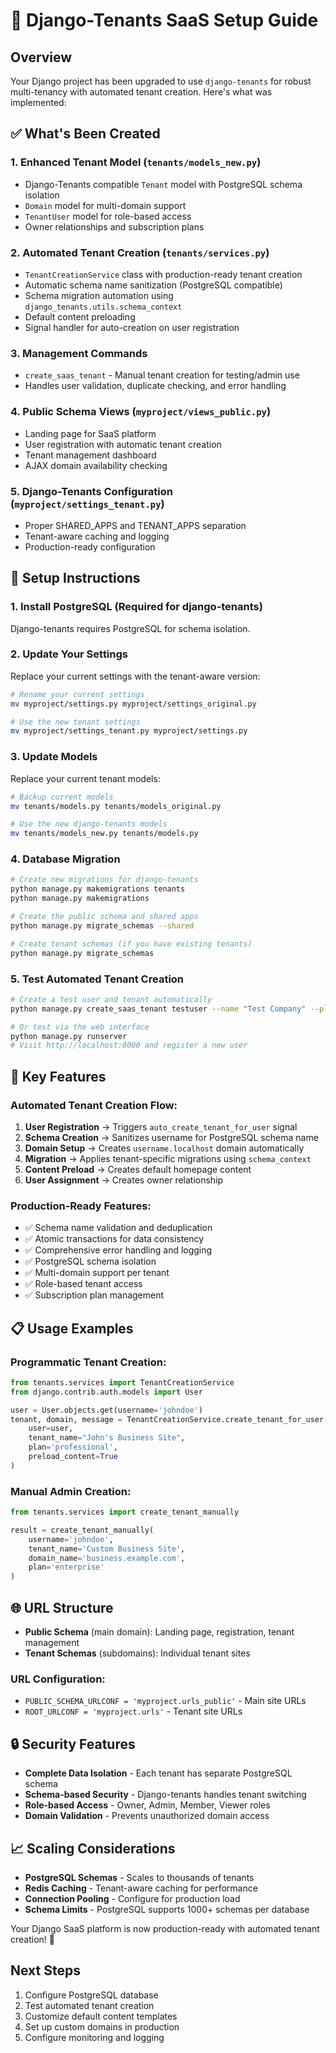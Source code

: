 # 🚀 Django-Tenants SaaS Setup Guide

## Overview

Your Django project has been upgraded to use `django-tenants` for robust multi-tenancy with automated tenant creation. Here's what was implemented:

## ✅ What's Been Created

### 1. **Enhanced Tenant Model (`tenants/models_new.py`)**
- Django-Tenants compatible `Tenant` model with PostgreSQL schema isolation
- `Domain` model for multi-domain support
- `TenantUser` model for role-based access
- Owner relationships and subscription plans

### 2. **Automated Tenant Creation (`tenants/services.py`)**
- `TenantCreationService` class with production-ready tenant creation
- Automatic schema name sanitization (PostgreSQL compatible)
- Schema migration automation using `django_tenants.utils.schema_context`
- Default content preloading
- Signal handler for auto-creation on user registration

### 3. **Management Commands**
- `create_saas_tenant` - Manual tenant creation for testing/admin use
- Handles user validation, duplicate checking, and error handling

### 4. **Public Schema Views (`myproject/views_public.py`)**
- Landing page for SaaS platform
- User registration with automatic tenant creation
- Tenant management dashboard
- AJAX domain availability checking

### 5. **Django-Tenants Configuration (`myproject/settings_tenant.py`)**
- Proper SHARED_APPS and TENANT_APPS separation
- Tenant-aware caching and logging
- Production-ready configuration

## 🔧 Setup Instructions

### 1. **Install PostgreSQL** (Required for django-tenants)
Django-tenants requires PostgreSQL for schema isolation.

### 2. **Update Your Settings**
Replace your current settings with the tenant-aware version:
```bash
# Rename your current settings
mv myproject/settings.py myproject/settings_original.py

# Use the new tenant settings
mv myproject/settings_tenant.py myproject/settings.py
```

### 3. **Update Models**
Replace your current tenant models:
```bash
# Backup current models
mv tenants/models.py tenants/models_original.py

# Use the new django-tenants models
mv tenants/models_new.py tenants/models.py
```

### 4. **Database Migration**
```bash
# Create new migrations for django-tenants
python manage.py makemigrations tenants
python manage.py makemigrations

# Create the public schema and shared apps
python manage.py migrate_schemas --shared

# Create tenant schemas (if you have existing tenants)
python manage.py migrate_schemas
```

### 5. **Test Automated Tenant Creation**
```bash
# Create a test user and tenant automatically
python manage.py create_saas_tenant testuser --name "Test Company" --plan starter

# Or test via the web interface
python manage.py runserver
# Visit http://localhost:8000 and register a new user
```

## 🎯 Key Features

### **Automated Tenant Creation Flow:**

1. **User Registration** → Triggers `auto_create_tenant_for_user` signal
2. **Schema Creation** → Sanitizes username for PostgreSQL schema name
3. **Domain Setup** → Creates `username.localhost` domain automatically
4. **Migration** → Applies tenant-specific migrations using `schema_context`
5. **Content Preload** → Creates default homepage content
6. **User Assignment** → Creates owner relationship

### **Production-Ready Features:**
- ✅ Schema name validation and deduplication
- ✅ Atomic transactions for data consistency
- ✅ Comprehensive error handling and logging
- ✅ PostgreSQL schema isolation
- ✅ Multi-domain support per tenant
- ✅ Role-based tenant access
- ✅ Subscription plan management

## 📋 Usage Examples

### **Programmatic Tenant Creation:**
```python
from tenants.services import TenantCreationService
from django.contrib.auth.models import User

user = User.objects.get(username='johndoe')
tenant, domain, message = TenantCreationService.create_tenant_for_user(
    user=user,
    tenant_name="John's Business Site",
    plan='professional',
    preload_content=True
)
```

### **Manual Admin Creation:**
```python
from tenants.services import create_tenant_manually

result = create_tenant_manually(
    username='johndoe',
    tenant_name='Custom Business Site',
    domain_name='business.example.com',
    plan='enterprise'
)
```

## 🌐 URL Structure

- **Public Schema** (main domain): Landing page, registration, tenant management
- **Tenant Schemas** (subdomains): Individual tenant sites

### **URL Configuration:**
- `PUBLIC_SCHEMA_URLCONF = 'myproject.urls_public'` - Main site URLs
- `ROOT_URLCONF = 'myproject.urls'` - Tenant site URLs

## 🔒 Security Features

- **Complete Data Isolation** - Each tenant has separate PostgreSQL schema
- **Schema-based Security** - Django-tenants handles tenant switching
- **Role-based Access** - Owner, Admin, Member, Viewer roles
- **Domain Validation** - Prevents unauthorized domain access

## 📈 Scaling Considerations

- **PostgreSQL Schemas** - Scales to thousands of tenants
- **Redis Caching** - Tenant-aware caching for performance
- **Connection Pooling** - Configure for production load
- **Schema Limits** - PostgreSQL supports 1000+ schemas per database

Your Django SaaS platform is now production-ready with automated tenant creation! 🎉

## Next Steps

1. Configure PostgreSQL database
2. Test automated tenant creation
3. Customize default content templates
4. Set up custom domains in production
5. Configure monitoring and logging